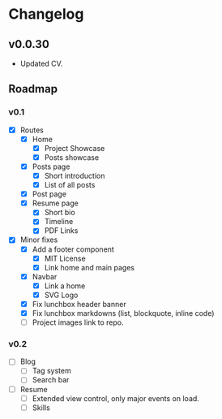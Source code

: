 # Changelog

## v0.0.30

- Updated CV.

## Roadmap

### v0.1

- [x] Routes
  - [x] Home
    - [x] Project Showcase
    - [x] Posts showcase
  - [x] Posts page
    - [x] Short introduction
    - [x] List of all posts
  - [x] Post page
  - [x] Resume page
    - [x] Short bio
    - [x] Timeline
    - [x] PDF Links
- [x] Minor fixes
  - [x] Add a footer component
    - [x] MIT License
    - [x] Link home and main pages
  - [x] Navbar
    - [x] Link a home
    - [x] SVG Logo
  - [x] Fix lunchbox header banner
  - [x] Fix lunchbox markdowns (list, blockquote, inline code)
  - [ ] Project images link to repo.

### v0.2

  - [ ] Blog
    - [ ] Tag system
    - [ ] Search bar
  - [ ] Resume
    - [ ] Extended view control, only major events on load.
    - [ ] Skills